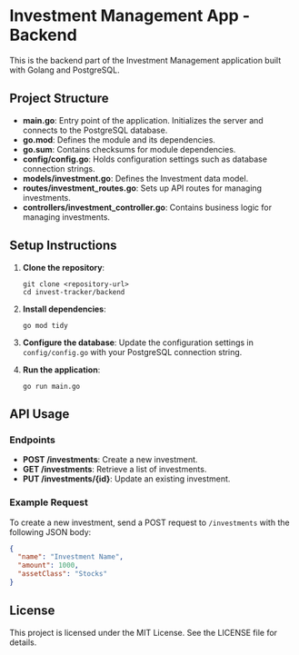 # Investment Management App - Backend

This is the backend part of the Investment Management application built with Golang and PostgreSQL.

## Project Structure

- **main.go**: Entry point of the application. Initializes the server and connects to the PostgreSQL database.
- **go.mod**: Defines the module and its dependencies.
- **go.sum**: Contains checksums for module dependencies.
- **config/config.go**: Holds configuration settings such as database connection strings.
- **models/investment.go**: Defines the Investment data model.
- **routes/investment_routes.go**: Sets up API routes for managing investments.
- **controllers/investment_controller.go**: Contains business logic for managing investments.

## Setup Instructions

1. **Clone the repository**:
   ```
   git clone <repository-url>
   cd invest-tracker/backend
   ```

2. **Install dependencies**:
   ```
   go mod tidy
   ```

3. **Configure the database**:
   Update the configuration settings in `config/config.go` with your PostgreSQL connection string.

4. **Run the application**:
   ```
   go run main.go
   ```

## API Usage

### Endpoints

- **POST /investments**: Create a new investment.
- **GET /investments**: Retrieve a list of investments.
- **PUT /investments/{id}**: Update an existing investment.

### Example Request

To create a new investment, send a POST request to `/investments` with the following JSON body:

```json
{
  "name": "Investment Name",
  "amount": 1000,
  "assetClass": "Stocks"
}
```

## License

This project is licensed under the MIT License. See the LICENSE file for details.